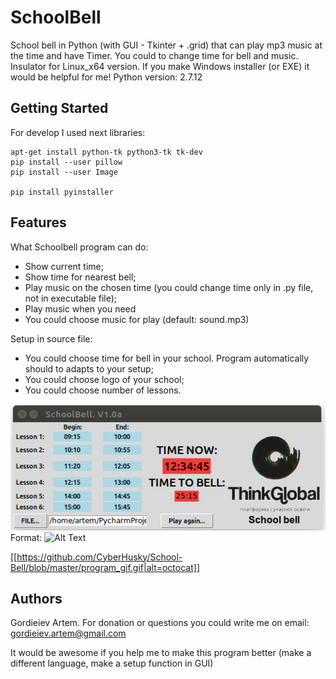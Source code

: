 # SchoolBell

School bell in Python (with GUI - Tkinter + .grid) that can play mp3 music at the time and have Timer. You could to change time for bell and music. Insulator for Linux_x64 version. If you make Windows installer (or EXE) it would be helpful for me!
Python version: 2.7.12

## Getting Started

For develop I used next libraries:
```
apt-get install python-tk python3-tk tk-dev
pip install --user pillow
pip install --user Image

pip install pyinstaller
```

## Features

What Schoolbell program can do:
- Show current time;
- Show time for nearest bell;
- Play music on the chosen time (you could change time only in .py file, not in executable file);
- Play music when you need
- You could choose music for play (default: sound.mp3)

Setup in source file:
- You could choose time for bell in your school. Program automatically should to adapts to your setup;
- You could choose logo of your school;
- You could choose number of lessons.

![GitHub Logo](/program_gif.gif)
Format: ![Alt Text](url)

[[https://github.com/CyberHusky/School-Bell/blob/master/program_gif.gif|alt=octocat]]

## Authors
Gordieiev Artem. For donation or questions you could write me on email: gordieiev.artem@gmail.com

It would be awesome if you help me to make this program better (make a different language, make a setup function in GUI)

